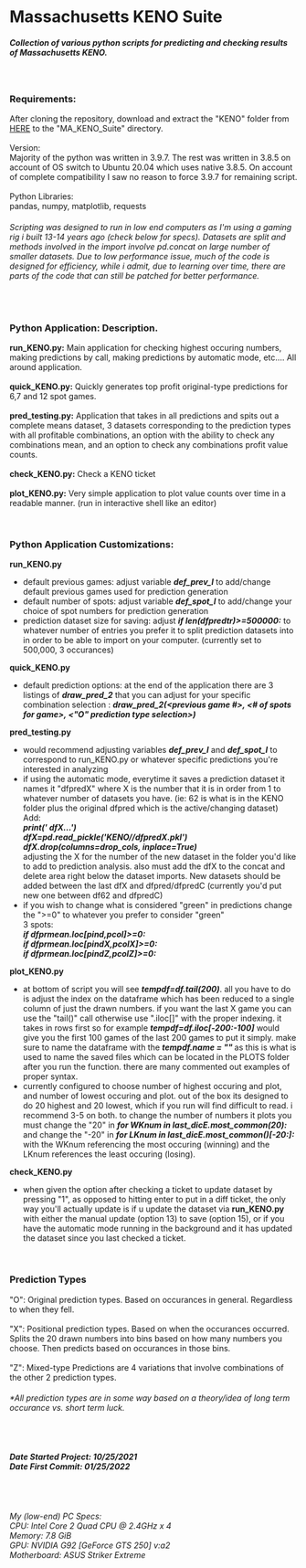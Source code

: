 # Massachusetts KENO Suite
<h5>Collection of various python scripts for predicting and checking results of Massachusetts KENO.</h5>

<br><h3>Requirements:</h3>
After cloning the repository, download and extract the "KENO" folder from [HERE](https://drive.google.com/file/d/1jRfkWU4BCPhi9eZOmE5DHgx2QxaTA82K/view?usp=sharing) to the "MA_KENO_Suite" directory.<br><br>
Version:<br>Majority of the python was written in 3.9.7. The rest was written in 3.8.5 on account of OS switch to Ubuntu 20.04 which uses native 3.8.5. On account of complete compatibility I saw no reason to force 3.9.7 for remaining script.
<br><br>Python Libraries:<br>pandas, numpy, matplotlib, requests

<h6><i>Scripting was designed to run in low end computers as I'm using a gaming rig i built 13-14 years ago (check below for specs). Datasets are split and methods involved in the import involve pd.concat on large number of smaller datasets. Due to low performance issue, much of the code is designed for efficiency, while i admit, due to learning over time, there are parts of the code that can still be patched for better performance.</i></h6>

<br><h3>Python Application: Description.</h3>
<b>run_KENO.py:</b> Main application for checking highest occuring numbers, making predictions by call, making predictions by automatic mode, etc.... All around application.
<br><br><b>quick_KENO.py:</b> Quickly generates top profit original-type predictions for 6,7 and 12 spot games.
<br><br><b>pred_testing.py:</b> Application that takes in all predictions and spits out a complete means dataset, 3 datasets corresponding to the prediction types with all profitable combinations, an option with the ability to check any combinations mean, and an option to check any combinations profit value counts.
<br><br><b>check_KENO.py:</b> Check a KENO ticket
<br><br><b>plot_KENO.py:</b> Very simple application to plot value counts over time in a readable manner. (run in interactive shell like an editor)

<br><h3>Python Application Customizations:</h3>
<b>run_KENO.py</b>
- default previous games: adjust variable <b><i>def_prev_l</b></i> to add/change default previous games used for prediction generation<br>
- default number of spots: adjust variable <b><i>def_spot_l</b></i> to add/change your choice of spot numbers for prediction generation<br>
- prediction dataset size for saving: adjust <b><i>if len(dfpredtr)>=500000:</b></i> to whatever number of entries you prefer it to split prediction datasets into in order to be able to import on your computer. (currently set to 500,000, 3 occurances)

<b>quick_KENO.py</b>
- default prediction options: at the end of the application there are 3 listings of <b><i>draw_pred_2</b></i> that you can adjust for your specific combination selection : <i><b> draw_pred_2(<previous game #>, <# of spots for game>, <"O" prediction type selection>) </i></b>

<b>pred_testing.py</b>
- would recommend adjusting variables <b><i>def_prev_l</b></i> and <b><i>def_spot_l</b></i> to correspond to run_KENO.py or whatever specific predictions you're interested in analyzing
- if using the automatic mode, everytime it saves a prediction dataset it names it "dfpredX" where X is the number that it is in order from 1 to whatever number of datasets you have. (ie: 62 is what is in the KENO folder plus the original dfpred which is the active/changing dataset)<br>Add:<br><i><b>print(' dfX...')<br>
dfX=pd.read_pickle('KENO//dfpredX.pkl')<br>
  dfX.drop(columns=drop_cols, inplace=True)</i></b><br> adjusting the X for the number of the new dataset in the folder you'd like to add to prediction analysis. also must add the dfX to the concat and delete area right below the dataset imports. New datasets should be added between the last dfX and dfpred/dfpredC (currently you'd put new one between df62 and dfpredC)
- if you wish to change what is considered "green" in predictions change the ">=0" to whatever you prefer to consider "green"<br> 3 spots:<br><i><b>if dfprmean.loc[pind,pcol]>=0:<br> if dfprmean.loc[pindX,pcolX]>=0:<br>if dfprmean.loc[pindZ,pcolZ]>=0:</i></b>

<b>plot_KENO.py</b>
- at bottom of script you will see <b><i>tempdf=df.tail(200)</b></i>. all you have to do is adjust the index on the dataframe which has been reduced to a single column of just the drawn numbers. if you want the last X game you can use the "tail()" call otherwise use ".iloc[]" with the proper indexing. it takes in rows first so for example <b><i>tempdf=df.iloc[-200:-100]</b></i> would give you the first 100 games of the last 200 games to put it simply. make sure to name the dataframe with the <b><i> tempdf.name = "" </b></i> as this is what is used to name the saved files which can be located in the PLOTS folder after you run the function. there are many commented out examples of proper syntax.
- currently configured to choose number of highest occuring and plot, and number of lowest occuring and plot. out of the box its designed to do 20 highest and 20 lowest, which if you run will find difficult to read. i recommend 3-5 on both. to change the number of numbers it plots you must change the "20" in <b><i> for WKnum in last_dicE.most_common(20): </b></i> and change the "-20" in <b><i> for LKnum in last_dicE.most_common()[-20:]: </b></i> with the WKnum referencing the most occuring (winning) and the LKnum references the least occuring (losing).
  
<b>check_KENO.py</b>
- when given the option after checking a ticket to update dataset by pressing "1", as opposed to hitting enter to put in a diff ticket, the only way you'll actually update is if u update the dataset via <b> run_KENO.py </b> with either the manual update (option 13) to save (option 15), or if you have the automatic mode running in the background and it has updated the dataset since you last checked a ticket.
  
<br><h3>Prediction Types</h3>
"O": Original prediction types. Based on occurances in general. Regardless to when they fell.
<br><br>"X": Positional prediction types. Based on when the occurances occurred. Splits the 20 drawn numbers into bins based on how many numbers you choose. Then predicts based on occurances in those bins.
<br><br>"Z": Mixed-type Predictions are 4 variations that involve combinations of the other 2 prediction types.
<h6><i>*All prediction types are in some way based on a theory/idea of long term occurance vs. short term luck.</i></h6>

<br><h6><b>Date Started Project: 10/25/2021<br>Date First Commit: 01/25/2022</b></h6>

<br><h6>My (low-end) PC Specs:<br>CPU: Intel Core 2 Quad CPU @ 2.4GHz x 4<br>Memory: 7.8 GiB<br>GPU: NVIDIA G92 [GeForce GTS 250] v:a2<br>Motherboard: ASUS Striker Extreme</h6>

